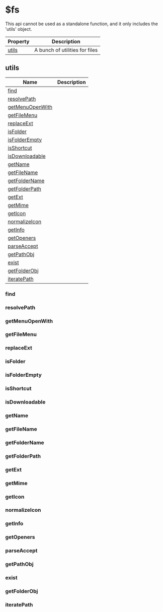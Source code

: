 # $fs

This api cannot be used as a standalone function, and it only includes the 'utils' object.

| Property                   | Description                    |
| -------------------------- | ------------------------------ |
| [utils](#utils) | A bunch of utilities for files |

## utils

| Name                                | Description |
|-------------------------------------|-------------|
| [find](#find)                       |             |
| [resolvePath](#resolvePath)         |             |
| [getMenuOpenWith](#getMenuOpenWith) |             |
| [getFileMenu](#getFileMenu)         |             |
| [replaceExt](#replaceExt)           |             |
| [isFolder](#isFolder)               |             |
| [isFolderEmpty](#isFolderEmpty)     |             |
| [isShortcut](#isShortcut)           |             |
| [isDownloadable](#isDownloadable)   |             |
| [getName](#getName)                 |             |
| [getFileName](#getFileName)         |             |
| [getFolderName](#getFolderName)     |             |
| [getFolderPath](#getFolderPath)     |             |
| [getExt](#getExt)                   |             |
| [getMime](#getMime)                 |             |
| [getIcon](#getIcon)                 |             |
| [normalizeIcon](#normalizeIcon)     |             |
| [getInfo](#getInfo)                 |             |
| [getOpeners](#getOpeners)           |             |
| [parseAccept](#parseAccept)         |             |
| [getPathObj](#getPathObj)           |             |
| [exist](#exist)                     |             |
| [getFolderObj](#getFolderObj)       |             |
| [iteratePath](#iteratePath)         |             |

### find

### resolvePath

### getMenuOpenWith

### getFileMenu

### replaceExt

### isFolder

### isFolderEmpty

### isShortcut

### isDownloadable

### getName

### getFileName

### getFolderName

### getFolderPath

### getExt

### getMime

### getIcon

### normalizeIcon

### getInfo

### getOpeners

### parseAccept

### getPathObj

### exist

### getFolderObj

### iteratePath